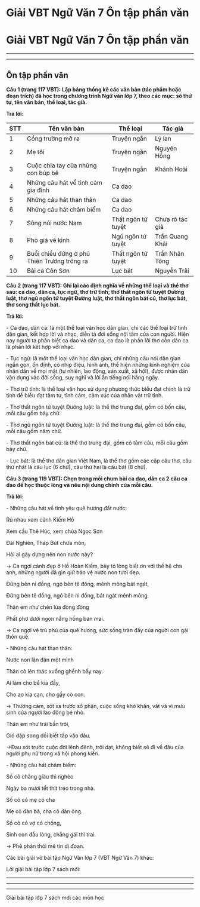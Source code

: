 # Giải VBT Ngữ Văn 7 Ôn tập phần văn

# Giải VBT Ngữ Văn 7 Ôn tập phần văn

* * *

* * *

## Ôn tập phần văn

**Câu 1 (trang 117 VBT): Lập bảng thống kê các văn bản (tác phẩm hoặc đoạn trích) đã học trong chương trình Ngữ văn lớp 7, theo các mục: số thứ tự, tên văn bản, thể loại, tác giả.**

**Trả lời:**

STT | Tên văn bản | Thể loại | Tác giả  
---|---|---|---  
1 | Cổng trường mở ra | Truyện ngắn | Lý lan  
2 | Mẹ tôi | Truyện ngắn | Nguyên Hồng  
3 | Cuộc chia tay của những con búp bê | Truyện ngắn | Khánh Hoài  
4 | Những câu hát về tình cảm gia đình | Ca dao |   
5 | Những câu hát than thân | Ca dao |   
6 | Những câu hát châm biếm | Ca dao |   
7 | Sông núi nước Nam | Thất ngôn tứ tuyệt | Chưa rõ tác giả  
8 | Phò giá về kinh | Ngũ ngôn tứ tuyệt | Trần Quang Khải  
9 | Buổi chiều đứng ở phủ Thiên Trường trông ra | Thất ngôn tứ tuyệt | Trần Nhân Tông  
10 | Bài ca Côn Sơn | Lục bát | Nguyễn Trãi  
  
**Câu 2 (trang 117 VBT): Ghi lại các định nghĩa về những thể loại và thể thơ sau: ca dao, dân ca, tục ngữ, thơ trữ tình; thơ thất ngôn tứ tuyệt Đường luật, thơ ngũ ngôn tứ tuyệt Đường luật, thơ thất ngôn bát cú, thơ lục bát, thơ song thất lục bát.**

**Trả lời:**

\- Ca dao, dân ca: là một thể loại văn học dân gian, chỉ các thể loại trữ tình dân gian, kết hợp lời và nhạc, diễn tả đời sống nội tâm của con người. Hiện nay người ta phân biệt ca dao và dân ca, ca dao là phần lời thơ còn dân ca là phần lời kết hợp với nhạc. 

\- Tục ngữ: là một thể loại văn học dân gian, chỉ những câu nói dân gian ngắn gọn, ổn định, có nhịp điệu, hình ảnh, thể hiện những kinh nghiệm của nhân dân về mọi mặt (tự nhiên, lao động, sản xuất, xã hội), được nhân dân vận dụng vào đời sống, suy nghĩ và lời ăn tiếng nói hằng ngày. 

\- Thơ trữ tình: là thể loại văn học sử dụng phương thức biểu đạt chính là trữ tình để biểu đạt tâm tư, tình cảm, cảm xúc của nhân vật trữ tình.

\- Thơ thất ngôn tứ tuyệt Đường luật: là thể thơ trung đại, gồm có bốn câu, mỗi câu gồm bảy chữ.

\- Thơ ngũ ngôn tứ tuyệt Đường luật: là thể thơ trung đại, gồm có bốn câu, mỗi câu gồm năm chữ. 

\- Thơ thất ngôn bát cú: là thể thơ trung đại, gồm có tám câu, mỗi câu gồm bảy chữ.

\- Lục bát: là thể thơ dân gian Việt Nam, là thể thơ gồm các cặp câu thơ, câu thứ nhất là câu lục (6 chữ), câu thứ hai là câu bát (8 chữ).

**Câu 3 (trang 119 VBT): Chọn trong mỗi chum bài ca dao, dân ca 2 câu ca dao để học thuộc lòng và nêu nội dung chính của mỗi câu.**

**Trả lời:**

\- Những câu hát về tình yêu quê hương đất nước: 

Rủ nhau xem cảnh Kiếm Hồ

Xem cầu Thê Húc, xem chùa Ngọc Sơn

Đài Nghiên, Tháp Bút chưa mòn,

Hỏi ai gây dựng nên non nước này?

→ Ca ngợi cảnh đẹp ở Hồ Hoàn Kiếm, bày tỏ lòng biết ơn với thế hệ cha anh, những người đã gìn giữ bảo vệ nước non tươi đẹp. 

Đứng bên ni đồng, ngó bên tê đồng, mênh mông bát ngát,

Đứng bên tê đồng, ngó bên ni đồng, bát ngát mênh mông.

Thân em như chẽn lúa đòng đòng

Phất phơ dưới ngọn nắng hồng ban mai.

→ Ca ngợi vẻ trù phú của quê hương, sức sống tràn đầy của người con gái thôn quê.

\- Những câu hát than thân: 

Nước non lận đận một mình

Thân cò lên thác xuống ghềnh bấy nay.

Ai làm cho bể kia đầy,

Cho ao kia cạn, cho gầy cò con.

→ Thương cảm, xót xa trước số phận, cuộc sống khó khăn, vất vả vì mưu sinh của người lao động bé nhỏ. 

Thân em như trái bần trôi,

Gió dập song dồi biết tấp vào đâu.

→Đau xót trước cuộc đời lênh đênh, trôi dạt, không biết sẽ đi về đâu của người phụ nữ trong xã hội phong kiến.

\- Những câu hát châm biếm: 

Số cô chẳng giàu thì nghèo

Ngày ba mươi tết thịt treo trong nhà.

Số cô có mẹ có cha

Mẹ cô đàn bà, cha cô đàn ông.

Số cô có vợ có chồng,

Sinh con đầu lòng, chẳng gái thì trai.

→ Phê phán thói mê tín dị đoan.

Các bài giải vở bài tập Ngữ Văn lớp 7 (VBT Ngữ Văn 7) khác:

Lời giải bài tập lớp 7 sách mới:

* * *

* * *

* * *

Giải bài tập lớp 7 sách mới các môn học
